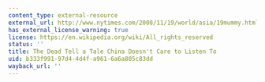 ```yaml
---
content_type: external-resource
external_url: http://www.nytimes.com/2008/11/19/world/asia/19mummy.html?pagewanted=all
has_external_license_warning: true
license: https://en.wikipedia.org/wiki/All_rights_reserved
status: ''
title: The Dead Tell a Tale China Doesn't Care to Listen To
uid: b333f991-97d4-4d4f-a961-6a6a805c83dd
wayback_url: ''
---
```

